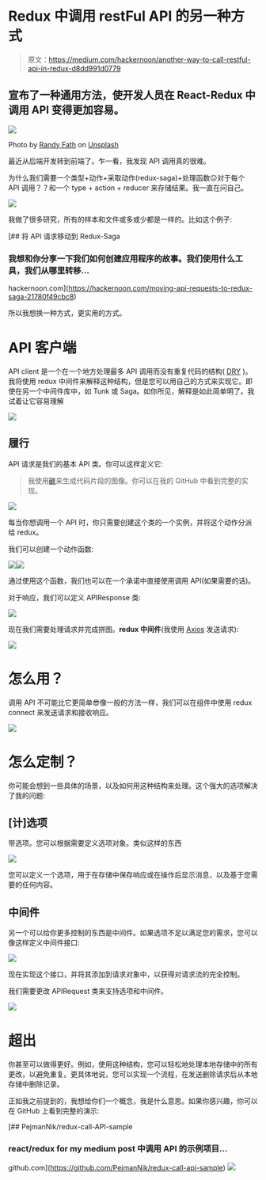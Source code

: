 # Redux 中调用 restFul API 的另一种方式

> 原文：<https://medium.com/hackernoon/another-way-to-call-restful-api-in-redux-d8dd991d0779>

## 宣布了一种通用方法，使开发人员在 React-Redux 中调用 API 变得更加容易。

![](img/1e51b33d633e6ec40f0d1937581e49f5.png)

Photo by [Randy Fath](https://unsplash.com/photos/ymf4_9Y9S_A?utm_source=unsplash&utm_medium=referral&utm_content=creditCopyText) on [Unsplash](https://unsplash.com/search/photos/hard-working?utm_source=unsplash&utm_medium=referral&utm_content=creditCopyText)

最近从后端开发转到前端了。乍一看，我发现 API 调用真的很难。

为什么我们需要一个类型+动作+采取动作(redux-saga)+处理函数😐对于每个 API 调用？？和一个 type + action + reducer 来存储结果。我一直在问自己。

![](img/01912ee254bcd466960a4e268ccee4e1.png)

我做了很多研究，所有的样本和文件或多或少都是一样的。比如这个例子:

[](https://hackernoon.com/moving-api-requests-to-redux-saga-21780f49cbc8) [## 将 API 请求移动到 Redux-Saga

### 我想和你分享一下我们如何创建应用程序的故事。我们使用什么工具，我们从哪里转移…

hackernoon.com](https://hackernoon.com/moving-api-requests-to-redux-saga-21780f49cbc8) 

所以我想换一种方式，更实用的方式。

# API 客户端

API client 是一个在一个地方处理最多 API 调用而没有重复代码的结构( [DRY](https://en.wikipedia.org/wiki/Don%27t_repeat_yourself) )。我将使用 redux 中间件来解释这种结构，但是您可以用自己的方式来实现它。即使在另一个中间件库中，如 Tunk 或 Saga。如你所见，解释是如此简单明了。我试着让它容易理解

![](img/eab26156caeebecde46e858f3dc76b61.png)

## 履行

API 请求是我们的基本 API 类。你可以这样定义它:

> 我使用[碳](https://carbon.now.sh)来生成代码片段的图像。你可以在我的 GitHub 中看到完整的实现。

![](img/bfcefbfdd5b47c22763abcd9cd4b901b.png)

每当你想调用一个 API 时，你只需要创建这个类的一个实例，并将这个动作分派给 redux。

我们可以创建一个动作函数:

![](img/4335aa58e4a52ef13237fc6e1ffda4f6.png)![](img/404a1b66c35592f1d79bc14d0798c34f.png)

通过使用这个函数，我们也可以在一个承诺中直接使用调用 API(如果需要的话)。

对于响应，我们可以定义 APIResponse 类:

![](img/d9b4e09784290a150c24da0ffba863c3.png)

现在我们需要处理请求并完成拼图。**redux 中间件**(我使用 [Axios](https://github.com/axios) 发送请求):

![](img/b6d5ffc6d8516f756431894e990f5c26.png)

# 怎么用？

调用 API 不可能比它更简单😎像一般的方法一样，我们可以在组件中使用 redux connect 来发送请求和接收响应。

![](img/2e2a0718efebcd7d11c0ccd6a19acfdc.png)

# 怎么定制？

你可能会想到一些具体的场景，以及如何用这种结构来处理。这个强大的选项解决了我的问题:

## [计]选项

带选项。您可以根据需要定义选项对象。类似这样的东西

![](img/196eb2a9cde1fd1addd730fa824ad375.png)

您可以定义一个选项，用于在存储中保存响应或在操作后显示消息，以及基于您需要的任何内容。

## 中间件

另一个可以给你更多控制的东西是中间件。如果选项不足以满足您的需求，您可以像这样定义中间件接口:

![](img/0c682849f9815b4a35713c7e7b21c51e.png)

现在实现这个接口，并将其添加到请求对象中，以获得对请求流的完全控制。

我们需要更改 APIRequest 类来支持选项和中间件。

![](img/747a5b830d209ccfffc07db975c95029.png)

# 超出

你甚至可以做得更好。例如，使用这种结构，您可以轻松地处理本地存储中的所有更改，以避免重复。更具体地说，您可以实现一个流程，在发送删除请求后从本地存储中删除记录。

正如我之前提到的，我想给你们一个概念，我是什么意思。如果你感兴趣，你可以在 GitHub 上看到完整的演示:

[](https://github.com/PejmanNik/redux-call-api-sample) [## PejmanNik/redux-call-API-sample

### react/redux for my medium post 中调用 API 的示例项目…

github.com](https://github.com/PejmanNik/redux-call-api-sample) ![](img/c73a344ef928baf223afe739f80466b6.png)